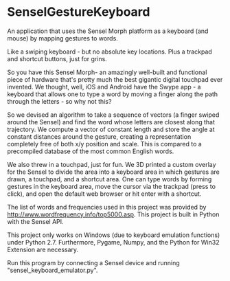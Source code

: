 # SenselGestureKeyboard
An application that uses the Sensel Morph platform as a keyboard (and mouse) by mapping gestures to words.

Like a swiping keyboard - but no absolute key locations. Plus a trackpad and shortcut buttons, just for grins.

So you have this Sensel Morph- an amazingly well-built and functional piece of hardware that's pretty much the best gigantic digital touchpad ever invented. We thought, well, iOS and Android have the Swype app - a keyboard that allows one to type a word by moving a finger along the path through the letters - so why not this?

So we devised an algorithm to take a sequence of vectors (a finger swiped around the Sensel) and find the word whose letters are closest along that trajectory. We compute a vector of constant length and store the angle at constant distances around the gesture, creating a representation completely free of both x/y position and scale. This is compared to a precompiled database of the most common English words.

We also threw in a touchpad, just for fun. We 3D printed a custom overlay for the Sensel to divide the area into a keyboard area in which gestures are drawn, a touchpad, and a shortcut area. One can type words by forming gestures in the keyboard area, move the cursor via the trackpad (press to click), and open the default web browser or hit enter with a shortcut.

The list of words and frequencies used in this project was provided by <http://www.wordfrequency.info/top5000.asp>.
This project is built in Python with the Sensel API.

This project only works on Windows (due to keyboard emulation functions) under Python 2.7. Furthermore, Pygame, Numpy, and the Python for Win32 Extension are necessary.

Run this program by connecting a Sensel device and running "sensel_keyboard_emulator.py".
